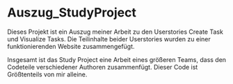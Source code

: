 # Auszug_StudyProject

Dieses Projekt ist ein Auszug meiner Arbeit zu den Userstories Create Task und Visualize Tasks.
Die Teilinhalte beider Userstories wurden zu einer funktionierenden Website zusammengefügt.

Insgesamt ist das Study Project eine Arbeit eines größeren Teams, dass den Codeteile verschiedener Authoren zusammenfügt. Dieser Code ist Größtenteils von mir alleine.
